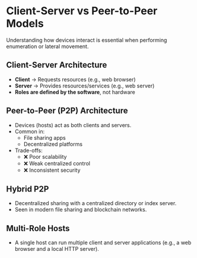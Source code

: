 # Client-Server vs Peer-to-Peer Models

Understanding how devices interact is essential when performing enumeration or lateral movement.

## Client-Server Architecture

- **Client** → Requests resources (e.g., web browser)
- **Server** → Provides resources/services (e.g., web server)
- **Roles are defined by the software**, not hardware

## Peer-to-Peer (P2P) Architecture

- Devices (hosts) act as both clients and servers.
- Common in:
  - File sharing apps
  - Decentralized platforms
- Trade-offs:
  - ❌ Poor scalability
  - ❌ Weak centralized control
  - ❌ Inconsistent security

## Hybrid P2P

- Decentralized sharing with a centralized directory or index server.
- Seen in modern file sharing and blockchain networks.

## Multi-Role Hosts

- A single host can run multiple client and server applications (e.g., a web browser and a local HTTP server).
